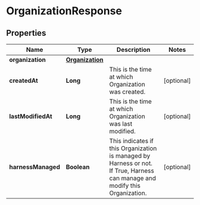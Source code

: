# OrganizationResponse

## Properties
Name | Type | Description | Notes
------------ | ------------- | ------------- | -------------
**organization** | [**Organization**](Organization.md) |  | 
**createdAt** | **Long** | This is the time at which Organization was created. |  [optional]
**lastModifiedAt** | **Long** | This is the time at which Organization was last modified. |  [optional]
**harnessManaged** | **Boolean** | This indicates if this Organization is managed by Harness or not. If True, Harness can manage and modify this Organization. |  [optional]
